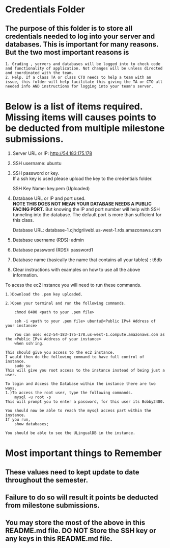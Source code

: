 # Credentials Folder

## The purpose of this folder is to store all credentials needed to log into your server and databases. This is important for many reasons. But the two most important reasons is
    1. Grading , servers and databases will be logged into to check code and functionality of application. Not changes will be unless directed and coordinated with the team.
    2. Help. If a class TA or class CTO needs to help a team with an issue, this folder will help facilitate this giving the TA or CTO all needed info AND instructions for logging into your team's server. 


# Below is a list of items required. Missing items will causes points to be deducted from multiple milestone submissions.

1. Server URL or IP: http://54.183.175.178
2. SSH username: ubuntu
3. SSH password or key.
    <br> If a ssh key is used please upload the key to the credentials folder.
    
    SSH Key Name: key.pem (Uploaded)
4. Database URL or IP and port used.
    <br><strong> NOTE THIS DOES NOT MEAN YOUR DATABASE NEEDS A PUBLIC FACING PORT.</strong> But knowing the IP and port number will help with SSH tunneling into the database. The default port is more than sufficient for this class.
    
    Database URL: database-1.cjhdgriivebl.us-west-1.rds.amazonaws.com
    
5. Database username (RDS): admin
6. Database password (RDS): password1
7. Database name (basically the name that contains all your tables) : t6db
8. Clear instructions with examples on how to use all the above information.

To acess the ec2 instance you will need to run these commands.
    
    1.)Download the .pem key uploaded.
    
    2.)Open your terminal and run the following commands.
        
        chmod 0400 <path to your .pem file>
    
        ssh -i <path to your .pem file> ubuntu@<Public IPv4 Address of your instance>
        
        You can use: ec2-54-183-175-178.us-west-1.compute.amazonaws.com as the <Public IPv4 Address of your instance>
        when ssh'ing.
    
    This should give you access to the ec2 instance.
    I would then do the following command to have full control of instance.
        sudo su
    This will give you root access to the instance instead of being just a user.
    
    To login and Access the Database within the instance there are two ways.
    1.)To access the root user, type the following commands.
        mysql -u root -p
    This will prompt you to enter a password, for this user its Bobby2480.
        
    You should now be able to reach the mysql access part within the instance.
    If you run,
        show databases;
    
    You should be able to see the ULingualDB in the instance.
        

# Most important things to Remember
## These values need to kept update to date throughout the semester. <br>
## <strong>Failure to do so will result it points be deducted from milestone submissions.</strong><br>
## You may store the most of the above in this README.md file. DO NOT Store the SSH key or any keys in this README.md file.
